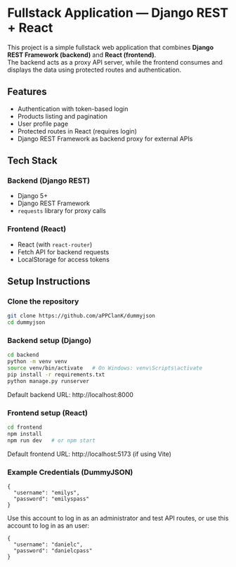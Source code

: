 # Fullstack Application — Django REST + React

This project is a simple fullstack web application that combines **Django REST Framework (backend)** and **React (frontend)**.  
The backend acts as a proxy API server, while the frontend consumes and displays the data using protected routes and authentication.

## Features

- Authentication with token-based login
- Products listing and pagination
- User profile page
- Protected routes in React (requires login)
- Django REST Framework as backend proxy for external APIs

## Tech Stack

### Backend (Django REST)
- Django 5+
- Django REST Framework
- `requests` library for proxy calls

### Frontend (React)
- React (with `react-router`)
- Fetch API for backend requests
- LocalStorage for access tokens

## Setup Instructions

### Clone the repository
```bash
git clone https://github.com/aPPClanK/dummyjson
cd dummyjson
```

### Backend setup (Django)
```bash
cd backend
python -m venv venv
source venv/bin/activate   # On Windows: venv\Scripts\activate
pip install -r requirements.txt
python manage.py runserver
```

Default backend URL: http://localhost:8000
### Frontend setup (React)
```bash
cd frontend
npm install
npm run dev   # or npm start
```
Default frontend URL: http://localhost:5173 (if using Vite)

### Example Credentials (DummyJSON)
```
{
  "username": "emilys",
  "password": "emilyspass"
}
```
Use this account to log in as an administrator and test API routes, or use this account to log in as an user:

```
{
  "username": "danielc",
  "password": "danielcpass"
}
```